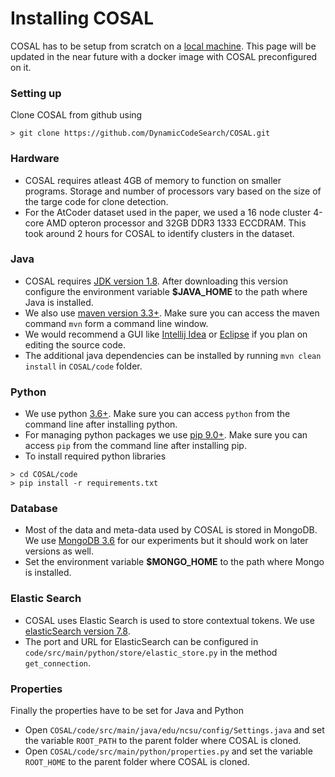 # Installing COSAL
COSAL has to be setup from scratch on a [local machine](#setting-up). This page will be updated in the near future with a docker image with COSAL preconfigured on it. 

### Setting up

Clone COSAL from github using 
```
> git clone https://github.com/DynamicCodeSearch/COSAL.git
```

### Hardware
* COSAL requires atleast 4GB of memory to function on smaller programs. Storage and number of processors vary based on the size of the targe code for clone detection.
* For the AtCoder dataset used in the paper, we used a 16 node cluster 4-core AMD opteron processor and 32GB DDR3 1333 ECCDRAM. This took around 2 hours for COSAL to identify clusters in the dataset.

### Java
* COSAL requires [JDK version 1.8](https://www.oracle.com/technetwork/java/javase/downloads/jdk8-downloads-2133151.html). After downloading this version configure the environment variable **$JAVA_HOME** to the path where Java is installed.
* We also use [maven version 3.3+](https://maven.apache.org/download.cgi). Make sure you can access the maven command `mvn` form a command line window.
* We would recommend a GUI like [Intellij Idea](https://www.jetbrains.com/idea/) or [Eclipse](https://www.eclipse.org/downloads/) if you plan on editing the source code.
* The additional java dependencies can be installed by running `mvn clean install` in `COSAL/code` folder.

### Python
* We use python [3.6+](https://www.python.org/downloads/). Make sure you can access `python` from the command line after installing python.
* For managing python packages we use [pip 9.0+](https://pip.pypa.io/en/stable/installing/). Make sure you can access `pip` from the command line after installing pip.
* To install required python libraries 
```
> cd COSAL/code
> pip install -r requirements.txt
```

### Database
* Most of the data and meta-data used by COSAL is stored in MongoDB. We use [MongoDB 3.6](https://docs.mongodb.com/manual/installation/) for our experiments but it should work on later versions as well.
* Set the environment variable **$MONGO_HOME** to the path where Mongo is installed.

### Elastic Search
* COSAL uses Elastic Search is used to store contextual tokens. We use [elasticSearch version 7.8](https://www.elastic.co/downloads/past-releases/elasticsearch-7-8-0).
* The port and URL for ElasticSearch can be configured in `code/src/main/python/store/elastic_store.py` in the method `get_connection`.

### Properties
Finally the properties have to be set for Java and Python
* Open `COSAL/code/src/main/java/edu/ncsu/config/Settings.java` and set the variable `ROOT_PATH` to the parent folder where COSAL is cloned.
* Open `COSAL/code/src/main/python/properties.py` and set the variable `ROOT_HOME` to the parent folder where COSAL is cloned.
